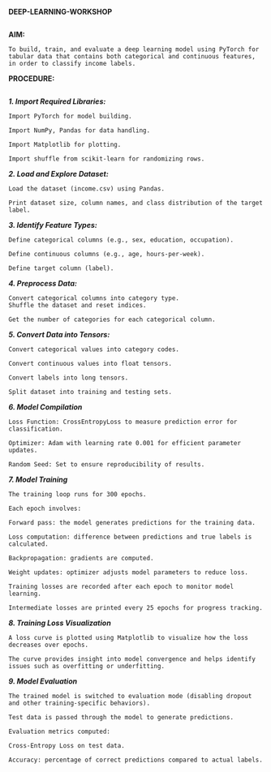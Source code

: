 **DEEP-LEARNING-WORKSHOP**
```
```
**AIM:**
```
To build, train, and evaluate a deep learning model using PyTorch for tabular data that contains both categorical and continuous features, in order to classify income labels.
```
**PROCEDURE:**
```
```
***1. Import Required Libraries:***
```
Import PyTorch for model building.

Import NumPy, Pandas for data handling.

Import Matplotlib for plotting.

Import shuffle from scikit-learn for randomizing rows.
```
***2. Load and Explore Dataset:***
```
Load the dataset (income.csv) using Pandas.

Print dataset size, column names, and class distribution of the target label.
```
***3. Identify Feature Types:***
```
Define categorical columns (e.g., sex, education, occupation).

Define continuous columns (e.g., age, hours-per-week).

Define target column (label).
```

***4. Preprocess Data:***
```
Convert categorical columns into category type.
Shuffle the dataset and reset indices.

Get the number of categories for each categorical column.
```

***5. Convert Data into Tensors:***
```
Convert categorical values into category codes.

Convert continuous values into float tensors.

Convert labels into long tensors.

Split dataset into training and testing sets.
```

***6. Model Compilation***
```
Loss Function: CrossEntropyLoss to measure prediction error for classification.

Optimizer: Adam with learning rate 0.001 for efficient parameter updates.

Random Seed: Set to ensure reproducibility of results.
```

***7. Model Training***
```
The training loop runs for 300 epochs.

Each epoch involves:

Forward pass: the model generates predictions for the training data.

Loss computation: difference between predictions and true labels is calculated.

Backpropagation: gradients are computed.

Weight updates: optimizer adjusts model parameters to reduce loss.

Training losses are recorded after each epoch to monitor model learning.

Intermediate losses are printed every 25 epochs for progress tracking.
```
***8. Training Loss Visualization***
```
A loss curve is plotted using Matplotlib to visualize how the loss decreases over epochs.

The curve provides insight into model convergence and helps identify issues such as overfitting or underfitting.
```
***9. Model Evaluation***
```
The trained model is switched to evaluation mode (disabling dropout and other training-specific behaviors).

Test data is passed through the model to generate predictions.

Evaluation metrics computed:

Cross-Entropy Loss on test data.

Accuracy: percentage of correct predictions compared to actual labels.
```
